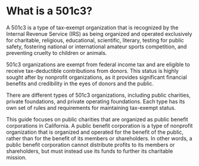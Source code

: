 # What is a 501c3?

A 501c3 is a type of tax-exempt organization that is recognized by the Internal Revenue Service (IRS) as being organized and operated exclusively for charitable, religious, educational, scientific, literary, testing for public safety, fostering national or international amateur sports competition, and preventing cruelty to children or animals.

501c3 organizations are exempt from federal income tax and are eligible to receive tax-deductible contributions from donors. This status is highly sought after by nonprofit organizations, as it provides significant financial benefits and credibility in the eyes of donors and the public.

There are different types of 501c3 organizations, including public charities, private foundations, and private operating foundations. Each type has its own set of rules and requirements for maintaining tax-exempt status.

This guide focuses on public charities that are organized as public benefit corporations in California. A public benefit corporation is a type of nonprofit organization that is organized and operated for the benefit of the public, rather than for the benefit of its members or shareholders. In other words, a public benefit corporation cannot distribute profits to its members or shareholders, but must instead use its funds to further its charitable mission.
